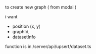 to create new graph ( from modal )

i want

- position (x, y)
- graphId,
- datasetInfo

function is in /server/api/upsert/dataset.ts
